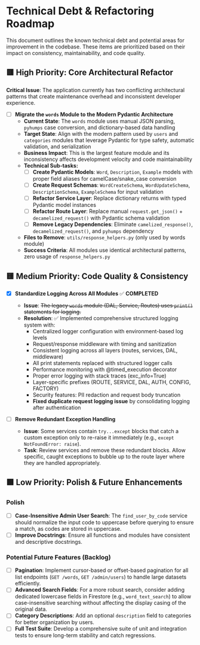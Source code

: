 # Technical Debt & Refactoring Roadmap

This document outlines the known technical debt and potential areas for improvement in the codebase. These items are prioritized based on their impact on consistency, maintainability, and code quality.

## 🟥 High Priority: Core Architectural Refactor

**Critical Issue**: The application currently has two conflicting architectural patterns that create maintenance overhead and inconsistent developer experience.

- [ ] **Migrate the `words` Module to the Modern Pydantic Architecture**
  - **Current State**: The `words` module uses manual JSON parsing, `pyhumps` case conversion, and dictionary-based data handling
  - **Target State**: Align with the modern pattern used by `users` and `categories` modules that leverage Pydantic for type safety, automatic validation, and serialization
  - **Business Impact**: This is the largest feature module and its inconsistency affects development velocity and code maintainability
  - **Technical Sub-tasks:**
    - [ ] **Create Pydantic Models**: `Word`, `Description`, `Example` models with proper field aliases for camelCase/snake_case conversion
    - [ ] **Create Request Schemas**: `WordCreateSchema`, `WordUpdateSchema`, `DescriptionSchema`, `ExampleSchema` for input validation
    - [ ] **Refactor Service Layer**: Replace dictionary returns with typed Pydantic model instances
    - [ ] **Refactor Route Layer**: Replace manual `request.get_json()` + `decamelized_request()` with Pydantic schema validation
    - [ ] **Remove Legacy Dependencies**: Eliminate `camelized_response()`, `decamelized_request()`, and `pyhumps` dependency
  - **Files to Remove**: `utils/response_helpers.py` (only used by words module)
  - **Success Criteria**: All modules use identical architectural patterns, zero usage of `response_helpers.py`

## 🟨 Medium Priority: Code Quality & Consistency

- [x] **Standardize Logging Across All Modules** ✅ **COMPLETED**

  - **Issue**: ~~The legacy `words` module (DAL, Service, Routes) uses `print()` statements for logging.~~
  - **Resolution**: ✅ Implemented comprehensive structured logging system with:
    - Centralized logger configuration with environment-based log levels
    - Request/response middleware with timing and sanitization
    - Consistent logging across all layers (routes, services, DAL, middleware)
    - All print statements replaced with structured logger calls
    - Performance monitoring with @timed_execution decorator
    - Proper error logging with stack traces (exc_info=True)
    - Layer-specific prefixes (ROUTE, SERVICE, DAL, AUTH, CONFIG, FACTORY)
    - Security features: PII redaction and request body truncation
    - **Fixed duplicate request logging issue** by consolidating logging after authentication

- [ ] **Remove Redundant Exception Handling**
  - **Issue**: Some services contain `try...except` blocks that catch a custom exception only to re-raise it immediately (e.g., `except NotFoundError: raise`).
  - **Task**: Review services and remove these redundant blocks. Allow specific, caught exceptions to bubble up to the route layer where they are handled appropriately.

## 🟩 Low Priority: Polish & Future Enhancements

### Polish

- [ ] **Case-Insensitive Admin User Search**: The `find_user_by_code` service should normalize the input code to uppercase before querying to ensure a match, as codes are stored in uppercase.
- [ ] **Improve Docstrings**: Ensure all functions and modules have consistent and descriptive docstrings.

### Potential Future Features (Backlog)

- [ ] **Pagination**: Implement cursor-based or offset-based pagination for all list endpoints (`GET /words`, `GET /admin/users`) to handle large datasets efficiently.
- [ ] **Advanced Search Fields**: For a more robust search, consider adding dedicated lowercase fields in Firestore (e.g., `word_text_search`) to allow case-insensitive searching without affecting the display casing of the original data.
- [ ] **Category Descriptions**: Add an optional `description` field to categories for better organization by users.
- [ ] **Full Test Suite**: Develop a comprehensive suite of unit and integration tests to ensure long-term stability and catch regressions.
